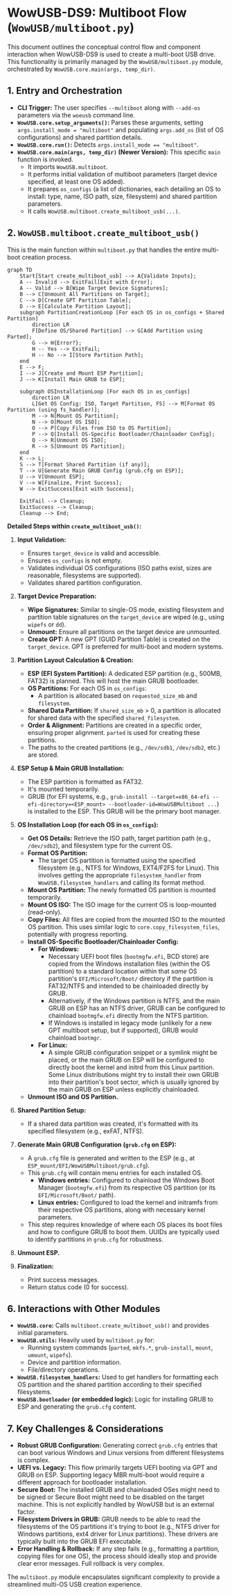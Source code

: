 # WowUSB-DS9: Multiboot Flow (`WowUSB/multiboot.py`)

This document outlines the conceptual control flow and component interaction when WowUSB-DS9 is used to create a multi-boot USB drive. This functionality is primarily managed by the `WowUSB/multiboot.py` module, orchestrated by `WowUSB.core.main(args, temp_dir)`.

## 1. Entry and Orchestration

*   **CLI Trigger:** The user specifies `--multiboot` along with `--add-os` parameters via the `woeusb` command line.
*   **`WowUSB.core.setup_arguments()`:** Parses these arguments, setting `args.install_mode = "multiboot"` and populating `args.add_os` (list of OS configurations) and shared partition details.
*   **`WowUSB.core.run()`:** Detects `args.install_mode == "multiboot"`.
*   **`WowUSB.core.main(args, temp_dir)` (Newer Version):** This specific `main` function is invoked.
    *   It imports `WowUSB.multiboot`.
    *   It performs initial validation of multiboot parameters (target device specified, at least one OS added).
    *   It prepares `os_configs` (a list of dictionaries, each detailing an OS to install: type, name, ISO path, size, filesystem) and shared partition parameters.
    *   It calls `WowUSB.multiboot.create_multiboot_usb(...)`.

## 2. `WowUSB.multiboot.create_multiboot_usb()`

This is the main function within `multiboot.py` that handles the entire multi-boot creation process.

```mermaid
graph TD
    Start[Start create_multiboot_usb] --> A{Validate Inputs};
    A -- Invalid --> ExitFail[Exit with Error];
    A -- Valid --> B[Wipe Target Device Signatures];
    B --> C[Unmount All Partitions on Target];
    C --> D[Create GPT Partition Table];
    D --> E[Calculate Partition Layout];
    subgraph PartitionCreationLoop [For each OS in os_configs + Shared Partition]
        direction LR
        F[Define OS/Shared Partition] --> G[Add Partition using Parted];
        G --> H{Error?};
        H -- Yes --> ExitFail;
        H -- No --> I[Store Partition Path];
    end
    E --> F;
    I --> J[Create and Mount ESP Partition];
    J --> K[Install Main GRUB to ESP];

    subgraph OSInstallationLoop [For each OS in os_configs]
        direction LR
        L[Get OS Config: ISO, Target Partition, FS] --> M[Format OS Partition (using fs_handler)];
        M --> N[Mount OS Partition];
        N --> O[Mount OS ISO];
        O --> P[Copy Files from ISO to OS Partition];
        P --> Q[Install OS-Specific Bootloader/Chainloader Config];
        Q --> R[Unmount OS ISO];
        R --> S[Unmount OS Partition];
    end
    K --> L;
    S --> T[Format Shared Partition (if any)];
    T --> U[Generate Main GRUB Config (grub.cfg on ESP)];
    U --> V[Unmount ESP];
    V --> W[Finalize, Print Success];
    W --> ExitSuccess[Exit with Success];

    ExitFail --> Cleanup;
    ExitSuccess --> Cleanup;
    Cleanup --> End;
```

**Detailed Steps within `create_multiboot_usb()`:**

1.  **Input Validation:**
    *   Ensures `target_device` is valid and accessible.
    *   Ensures `os_configs` is not empty.
    *   Validates individual OS configurations (ISO paths exist, sizes are reasonable, filesystems are supported).
    *   Validates shared partition configuration.

2.  **Target Device Preparation:**
    *   **Wipe Signatures:** Similar to single-OS mode, existing filesystem and partition table signatures on the `target_device` are wiped (e.g., using `wipefs` or `dd`).
    *   **Unmount:** Ensure all partitions on the target device are unmounted.
    *   **Create GPT:** A new GPT (GUID Partition Table) is created on the `target_device`. GPT is preferred for multi-boot and modern systems.

3.  **Partition Layout Calculation & Creation:**
    *   **ESP (EFI System Partition):** A dedicated ESP partition (e.g., 500MB, FAT32) is planned. This will host the main GRUB bootloader.
    *   **OS Partitions:** For each OS in `os_configs`:
        *   A partition is allocated based on `requested_size_mb` and `filesystem`.
    *   **Shared Data Partition:** If `shared_size_mb` > 0, a partition is allocated for shared data with the specified `shared_filesystem`.
    *   **Order & Alignment:** Partitions are created in a specific order, ensuring proper alignment. `parted` is used for creating these partitions.
    *   The paths to the created partitions (e.g., `/dev/sdb1`, `/dev/sdb2`, etc.) are stored.

4.  **ESP Setup & Main GRUB Installation:**
    *   The ESP partition is formatted as FAT32.
    *   It's mounted temporarily.
    *   GRUB (for EFI systems, e.g., `grub-install --target=x86_64-efi --efi-directory=<ESP_mount> --bootloader-id=WowUSBMultiboot ...`) is installed to the ESP. This GRUB will be the primary boot manager.

5.  **OS Installation Loop (for each OS in `os_configs`):**
    *   **Get OS Details:** Retrieve the ISO path, target partition path (e.g., `/dev/sdb2`), and filesystem type for the current OS.
    *   **Format OS Partition:**
        *   The target OS partition is formatted using the specified filesystem (e.g., NTFS for Windows, EXT4/F2FS for Linux). This involves getting the appropriate `filesystem_handler` from `WowUSB.filesystem_handlers` and calling its format method.
    *   **Mount OS Partition:** The newly formatted OS partition is mounted temporarily.
    *   **Mount OS ISO:** The ISO image for the current OS is loop-mounted (read-only).
    *   **Copy Files:** All files are copied from the mounted ISO to the mounted OS partition. This uses similar logic to `core.copy_filesystem_files`, potentially with progress reporting.
    *   **Install OS-Specific Bootloader/Chainloader Config:**
        *   **For Windows:**
            *   Necessary UEFI boot files (`bootmgfw.efi`, BCD store) are copied from the Windows installation files (within the OS partition) to a standard location within that *same* OS partition's `EFI/Microsoft/Boot/` directory if the partition is FAT32/NTFS and intended to be chainloaded directly by GRUB.
            *   Alternatively, if the Windows partition is NTFS, and the main GRUB on ESP has an NTFS driver, GRUB can be configured to chainload `bootmgfw.efi` directly from the NTFS partition.
            *   If Windows is installed in legacy mode (unlikely for a new GPT multiboot setup, but if supported), GRUB would chainload `bootmgr`.
        *   **For Linux:**
            *   A simple GRUB configuration snippet or a symlink might be placed, or the main GRUB on ESP will be configured to directly boot the kernel and initrd from this Linux partition. Some Linux distributions might try to install their own GRUB into their partition's boot sector, which is usually ignored by the main GRUB on ESP unless explicitly chainloaded.
    *   **Unmount ISO and OS Partition.**

6.  **Shared Partition Setup:**
    *   If a shared data partition was created, it's formatted with its specified filesystem (e.g., exFAT, NTFS).

7.  **Generate Main GRUB Configuration (`grub.cfg` on ESP):**
    *   A `grub.cfg` file is generated and written to the ESP (e.g., at `ESP_mount/EFI/WowUSBMultiboot/grub.cfg`).
    *   This `grub.cfg` will contain menu entries for each installed OS.
        *   **Windows entries:** Configured to chainload the Windows Boot Manager (`bootmgfw.efi`) from its respective OS partition (or its `EFI/Microsoft/Boot/` path).
        *   **Linux entries:** Configured to load the kernel and initramfs from their respective OS partitions, along with necessary kernel parameters.
    *   This step requires knowledge of where each OS places its boot files and how to configure GRUB to boot them. UUIDs are typically used to identify partitions in `grub.cfg` for robustness.

8.  **Unmount ESP.**

9.  **Finalization:**
    *   Print success messages.
    *   Return status code (0 for success).

## 6. Interactions with Other Modules

*   **`WowUSB.core`:** Calls `multiboot.create_multiboot_usb()` and provides initial parameters.
*   **`WowUSB.utils`:** Heavily used by `multiboot.py` for:
    *   Running system commands (`parted`, `mkfs.*`, `grub-install`, `mount`, `umount`, `wipefs`).
    *   Device and partition information.
    *   File/directory operations.
*   **`WowUSB.filesystem_handlers`:** Used to get handlers for formatting each OS partition and the shared partition according to their specified filesystems.
*   **`WowUSB.bootloader` (or embedded logic):** Logic for installing GRUB to ESP and generating the `grub.cfg` content.

## 7. Key Challenges & Considerations

*   **Robust GRUB Configuration:** Generating correct `grub.cfg` entries that can boot various Windows and Linux versions from different filesystems is complex.
*   **UEFI vs. Legacy:** This flow primarily targets UEFI booting via GPT and GRUB on ESP. Supporting legacy MBR multi-boot would require a different approach for bootloader installation.
*   **Secure Boot:** The installed GRUB and chainloaded OSes might need to be signed or Secure Boot might need to be disabled on the target machine. This is not explicitly handled by WowUSB but is an external factor.
*   **Filesystem Drivers in GRUB:** GRUB needs to be able to read the filesystems of the OS partitions it's trying to boot (e.g., NTFS driver for Windows partitions, ext4 driver for Linux partitions). These drivers are typically built into the GRUB EFI executable.
*   **Error Handling & Rollback:** If any step fails (e.g., formatting a partition, copying files for one OS), the process should ideally stop and provide clear error messages. Full rollback is very complex.

The `multiboot.py` module encapsulates significant complexity to provide a streamlined multi-OS USB creation experience.
```
